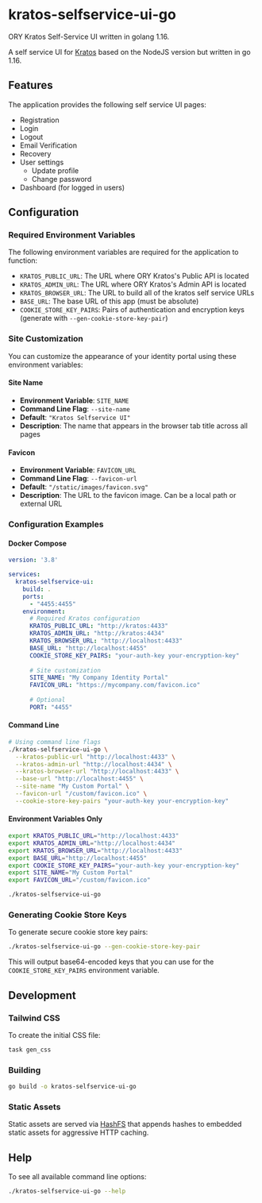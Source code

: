 # kratos-selfservice-ui-go
ORY Kratos Self-Service UI written in golang 1.16.

A self service UI for [Kratos](https://www.ory.sh/kratos) based on the NodeJS version but written in go 1.16.

## Features

The application provides the following self service UI pages:

- Registration
- Login
- Logout
- Email Verification
- Recovery
- User settings
  - Update profile
  - Change password
- Dashboard (for logged in users)

## Configuration

### Required Environment Variables

The following environment variables are required for the application to function:

- `KRATOS_PUBLIC_URL`: The URL where ORY Kratos's Public API is located
- `KRATOS_ADMIN_URL`: The URL where ORY Kratos's Admin API is located  
- `KRATOS_BROWSER_URL`: The URL to build all of the kratos self service URLs
- `BASE_URL`: The base URL of this app (must be absolute)
- `COOKIE_STORE_KEY_PAIRS`: Pairs of authentication and encryption keys (generate with `--gen-cookie-store-key-pair`)

### Site Customization

You can customize the appearance of your identity portal using these environment variables:

#### Site Name
- **Environment Variable**: `SITE_NAME`
- **Command Line Flag**: `--site-name`
- **Default**: `"Kratos Selfservice UI"`
- **Description**: The name that appears in the browser tab title across all pages

#### Favicon
- **Environment Variable**: `FAVICON_URL` 
- **Command Line Flag**: `--favicon-url`
- **Default**: `"/static/images/favicon.svg"`
- **Description**: The URL to the favicon image. Can be a local path or external URL

### Configuration Examples

#### Docker Compose

```yaml
version: '3.8'

services:
  kratos-selfservice-ui:
    build: .
    ports:
      - "4455:4455"
    environment:
      # Required Kratos configuration
      KRATOS_PUBLIC_URL: "http://kratos:4433"
      KRATOS_ADMIN_URL: "http://kratos:4434"
      KRATOS_BROWSER_URL: "http://localhost:4433"
      BASE_URL: "http://localhost:4455"
      COOKIE_STORE_KEY_PAIRS: "your-auth-key your-encryption-key"
      
      # Site customization
      SITE_NAME: "My Company Identity Portal"
      FAVICON_URL: "https://mycompany.com/favicon.ico"
      
      # Optional
      PORT: "4455"
```

#### Command Line

```bash
# Using command line flags
./kratos-selfservice-ui-go \
  --kratos-public-url "http://localhost:4433" \
  --kratos-admin-url "http://localhost:4434" \
  --kratos-browser-url "http://localhost:4433" \
  --base-url "http://localhost:4455" \
  --site-name "My Custom Portal" \
  --favicon-url "/custom/favicon.ico" \
  --cookie-store-key-pairs "your-auth-key your-encryption-key"
```

#### Environment Variables Only

```bash
export KRATOS_PUBLIC_URL="http://localhost:4433"
export KRATOS_ADMIN_URL="http://localhost:4434"
export KRATOS_BROWSER_URL="http://localhost:4433"
export BASE_URL="http://localhost:4455"
export COOKIE_STORE_KEY_PAIRS="your-auth-key your-encryption-key"
export SITE_NAME="My Custom Portal"
export FAVICON_URL="/custom/favicon.ico"

./kratos-selfservice-ui-go
```

### Generating Cookie Store Keys

To generate secure cookie store key pairs:

```bash
./kratos-selfservice-ui-go --gen-cookie-store-key-pair
```

This will output base64-encoded keys that you can use for the `COOKIE_STORE_KEY_PAIRS` environment variable.

## Development

### Tailwind CSS

To create the initial CSS file:

```bash
task gen_css
```

### Building

```bash
go build -o kratos-selfservice-ui-go
```

### Static Assets

Static assets are served via [HashFS](https://github.com/benbjohnson/hashfs) that appends hashes to embedded static assets for aggressive HTTP caching.

## Help

To see all available command line options:

```bash
./kratos-selfservice-ui-go --help
```
